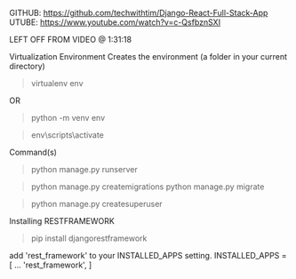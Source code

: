 GITHUB: https://github.com/techwithtim/Django-React-Full-Stack-App
UTUBE: https://www.youtube.com/watch?v=c-QsfbznSXI

LEFT OFF FROM VIDEO @ 1:31:18

Virtualization Environment
Creates the environment (a folder in your current directory)

> virtualenv env

OR

> python -m venv env

> env\scripts\activate

Command(s)

> python manage.py runserver

> python manage.py createmigrations
> python manage.py migrate

> python manage.py createsuperuser

Installing RESTFRAMEWORK

> pip install djangorestframework

add 'rest_framework' to your INSTALLED_APPS setting. INSTALLED_APPS = [ ... 'rest_framework', ]
